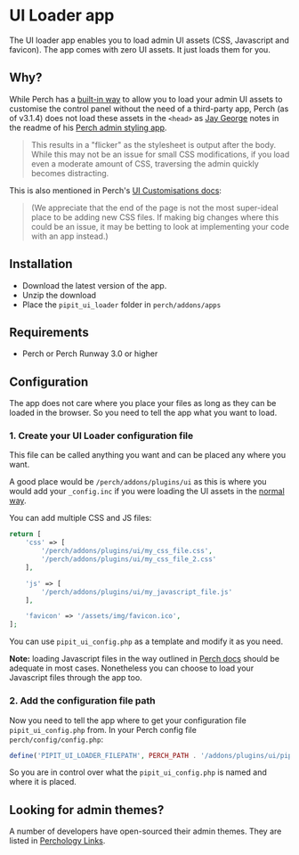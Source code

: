 # UI Loader app

The UI loader app enables you to load admin UI assets (CSS, Javascript and favicon). The app comes with zero UI assets. It just loads them for you.


## Why?

While Perch has a [built-in way](https://docs.grabaperch.com/api/custom-ui/) to allow you to load your admin UI assets to customise the control panel without the need of a third-party app, Perch (as of v3.1.4) does not load these assets in the `<head>` as [Jay George](https://github.com/JayGeorge) notes in the readme of his [Perch admin styling app](https://github.com/JayGeorge/jaygeorge_perch_admin_style#why-you-wouldnt-just-follow-the-default-ui-customisation-documentation).

> This results in a "flicker" as the stylesheet is output after the body. While this may not be an issue for small CSS modifications, if you load even a moderate amount of CSS, traversing the admin quickly becomes distracting.

This is also mentioned in Perch's [UI Customisations docs](https://docs.grabaperch.com/api/custom-ui/):

> (We appreciate that the end of the page is not the most super-ideal place to be adding new CSS files. If making big changes where this could be an issue, it may be betting to look at implementing your code with an app instead.)


## Installation
* Download the latest version of the app.
* Unzip the download
* Place the `pipit_ui_loader` folder in `perch/addons/apps`

## Requirements
* Perch or Perch Runway 3.0 or higher


## Configuration

The app does not care where you place your files as long as they can be loaded in the browser. So you need to tell the app what you want to load.

### 1. Create your UI Loader configuration file

This file can be called anything you want and can be placed any where you want. 

A good place would be `/perch/addons/plugins/ui` as this is where you would add your `_config.inc` if you were loading the UI assets in the [normal way](https://docs.grabaperch.com/api/custom-ui/).

You can add multiple CSS and JS files:

```php
return [
    'css' => [
        '/perch/addons/plugins/ui/my_css_file.css',
        '/perch/addons/plugins/ui/my_css_file_2.css'
    ],

    'js' => [
        '/perch/addons/plugins/ui/my_javascript_file.js'
    ],

    'favicon' => '/assets/img/favicon.ico',
];
```

You can use `pipit_ui_config.php` as a template and modify it as you need.


**Note:** loading Javascript files in the way outlined in [Perch docs](https://docs.grabaperch.com/api/custom-ui/) should be adequate in most cases. Nonetheless you can choose to load your Javascript files through the app too.



### 2. Add the configuration file path

Now you need to tell the app where to get your configuration file `pipit_ui_config.php` from. In your Perch config file `perch/config/config.php`:


```php
define('PIPIT_UI_LOADER_FILEPATH', PERCH_PATH . '/addons/plugins/ui/pipit_ui_config.php');
```

So you are in control over what the `pipit_ui_config.php` is named and where it is placed.



## Looking for admin themes?

A number of developers have open-sourced their admin themes. They are listed in [Perchology Links](https://github.com/clivewalker/perchology-links#admin).